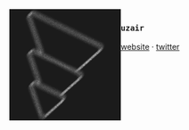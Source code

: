 <img src="../assets/logo.png" align="left" width="200"/>

### `uzair`


<a href="https://ukg.one">website</a> ·
<a href="https://x.com/uzairkghori">twitter</a> 
